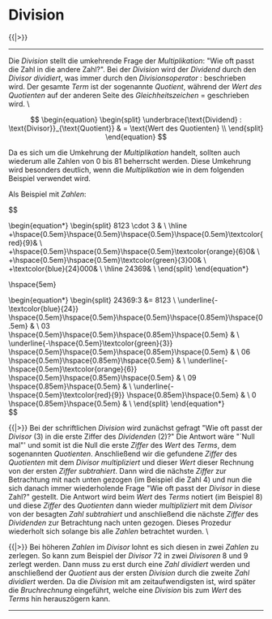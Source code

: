 <!--
version:  0.0.1
language: de
narrator: Deutsch Female

@style
main > *:not(:last-child) {
  margin-bottom: 3rem;
}

input {
    text-align: center;
}

.flex-container {
    display: flex;
    flex-wrap: wrap;
    align-items: stretch;
    gap: 20px;
}

.flex-child {
    flex: 1;
    min-width: 350px;
    margin-right: 20px;
}

@media (max-width: 400px) {
    .flex-child {
        flex: 100%;
        margin-right: 0;
    }
}
@end

formula: \carry   \textcolor{red}{\scriptsize #1}
formula: \digit   \rlap{\carry{#1}}\phantom{#2}#2
formula: \permil  \text{‰}

import: https://raw.githubusercontent.com/LiaTemplates/Tikz-Jax/main/README.md

script: https://cdn.jsdelivr.net/gh/LiaTemplates/Tikz-Jax@main/dist/index.js


tags: Erklärung, Division

comment: In diesem Abschnitt wird die Division ausführlich erklärt.

author: Martin Lommatzsch

-->

# Division


{{|>}}
*********************


Die *Division* stellt die umkehrende Frage der *Multiplikation*: "Wie oft passt die Zahl in die andere Zahl?". Bei der *Division* wird der *Dividend* durch den *Divisor* *dividiert*, was immer durch den *Divisionsoperator* $:$ beschrieben wird. Der gesamte *Term* ist der sogenannte *Quotient*, während der *Wert des Quotienten* auf der anderen Seite des *Gleichheitszeichen* $=$ geschrieben wird. \


$$
\begin{equation}
\begin{split}
\underbrace{\text{Dividend} : \text{Divisor}}_{\text{Quotient}}  & = \text{Wert des Quotienten} \\ 
 \end{split}
\end{equation}  
$$

Da es sich um die Umkehrung der *Multiplikation* handelt, sollten auch wiederum alle Zahlen von $0$ bis $81$ beherrscht werden. Diese Umkehrung wird besonders deutlich, wenn die *Multiplikation* wie in dem folgenden Beispiel verwendet wird.






Als Beispiel mit *Zahlen*:

$$

\begin{equation*}
\begin{split}
8123 \cdot 3 &   \\ \hline
+\hspace{0.5em}\hspace{0.5em}\hspace{0.5em}\hspace{0.5em}\textcolor{red}{9}& \\ 
+\hspace{0.5em}\hspace{0.5em}\hspace{0.5em}\textcolor{orange}{6}0& \\ 
+\hspace{0.5em}\hspace{0.5em}\textcolor{green}{3}00& \\ 
+\textcolor{blue}{24}000& \\   \hline
24369& \\
 \end{split}
\end{equation*}  

\hspace{5em}

\begin{equation*}
\begin{split} 
  24369:3 &= 8123   \\
  \underline{-\textcolor{blue}{24}} \hspace{0.5em}\hspace{0.5em}\hspace{0.5em}\hspace{0.85em}\hspace{0.5em} &   \\
  03 \hspace{0.5em}\hspace{0.5em}\hspace{0.85em}\hspace{0.5em} &   \\
  \underline{-\hspace{0.5em}\textcolor{green}{3}} \hspace{0.5em}\hspace{0.5em}\hspace{0.85em}\hspace{0.5em} &   \\
  06 \hspace{0.5em}\hspace{0.85em}\hspace{0.5em} &   \\
  \underline{-\hspace{0.5em}\textcolor{orange}{6}} \hspace{0.5em}\hspace{0.85em}\hspace{0.5em} &   \\
  09 \hspace{0.85em}\hspace{0.5em} &   \\
  \underline{-\hspace{0.5em}\textcolor{red}{9}} \hspace{0.85em}\hspace{0.5em} &   \\
  0 \hspace{0.85em}\hspace{0.5em} &   \\
 \end{split}
\end{equation*}  
$$



{{|>}} Bei der schriftlichen *Division* wird zunächst gefragt "Wie oft passt der *Divisor* ($3$) in die erste Ziffer des *Dividenden* ($2$)?" Die Antwort wäre "`Null mal"' und somit ist die Null die erste *Ziffer* des *Wert* des *Terms*, dem sogenannten *Quotienten*. Anschließend wir die gefundene *Ziffer* des *Quotienten* mit dem *Divisor* *multipliziert* und dieser *Wert* dieser Rechnung von der ersten *Ziffer* *subtrahiert*. Dann wird die nächste *Ziffer* zur Betrachtung mit nach unten gezogen (im Beispiel die Zahl $4$) und nun die sich danach immer wiederholende Frage "Wie oft passt der *Divisor* in diese Zahl?" gestellt. Die Antwort wird beim *Wert* des *Terms* notiert (im Beispiel $8$) und diese *Ziffer* des *Quotienten* dann wieder *multipliziert* mit dem *Divisor* von der besagten *Zahl* *subtrahiert* und anschließend die nächste *Ziffer* des *Dividenden* zur Betrachtung nach unten gezogen. Dieses Prozedur wiederholt sich solange bis alle *Zahlen* betrachtet wurden. \



{{|>}} Bei höheren *Zahlen* im *Divisor* lohnt es sich diesen in zwei *Zahlen* zu zerlegen. So kann zum Beispiel der *Divisor* $72$ in zwei *Divisoren* $8$ und $9$ zerlegt werden. Dann muss zu erst durch eine *Zahl* *dividiert* werden und anschließend der *Quotient* aus der ersten *Division* durch die zweite *Zahl* *dividiert* werden. Da die *Division* mit am zeitaufwendigsten ist, wird später die *Bruchrechnung* eingeführt, welche eine *Division* bis zum *Wert* des *Terms* hin herauszögern kann.

 
 


*********************